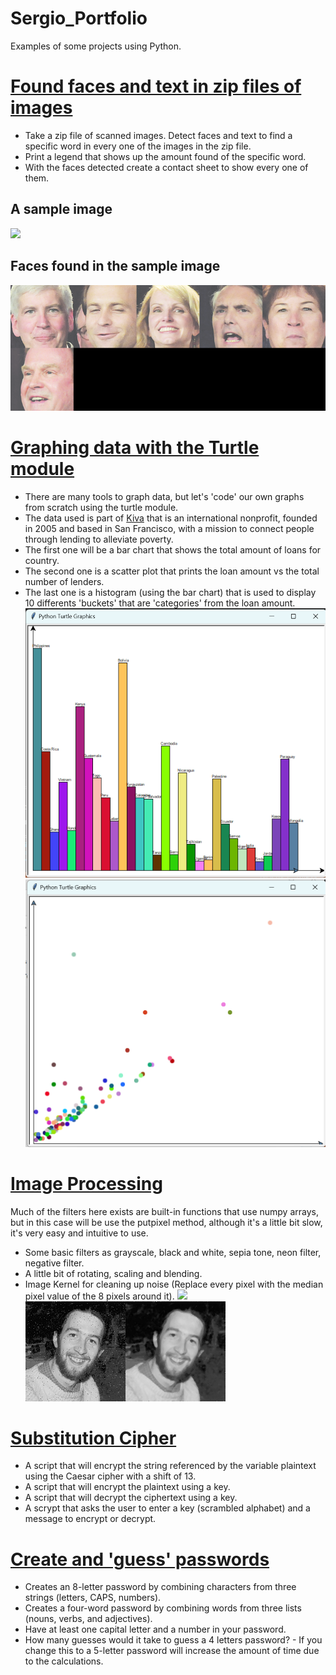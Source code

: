 # Sergio_Portfolio
Examples of some projects using Python.


#  [Found faces and text in zip files of images](https://github.com/scastrodri/Python_projects/tree/main/Faces_and_text_%20in_zip)
* Take a zip file of scanned images. Detect faces and text to find a specific word in every one of the images in the zip file.
* Print a legend that shows up the amount found of the specific word.
* With the faces detected create a contact sheet to show every one of them.
## A sample image
![](https://github.com/scastrodri/Sergio_Portfolio/blob/main/images/a-0.png)
## Faces found in the sample image
![](https://github.com/scastrodri/Sergio_Portfolio/blob/main/images/faces_in_a-0.png)


# [Graphing data with the Turtle module](https://github.com/scastrodri/Python_projects/tree/main/Graphic_Turtle)
* There are many tools to graph data, but let's 'code' our own graphs from scratch using the turtle module.
* The data used is part of [Kiva](http://kiva.org/) that is an international nonprofit, founded in 2005 and based in San Francisco, with a mission to connect people 
through lending to alleviate poverty.
* The first one will be a bar chart that shows the total amount of loans for country.
* The second one is a scatter plot that prints the loan amount vs the total number of lenders.
* The last one is a histogram (using the bar chart) that is used to display 10 differents 'buckets' that are 'categories' from the loan amount.
![](https://github.com/scastrodri/Sergio_Portfolio/blob/main/images/Bar-chart.png)
![](https://github.com/scastrodri/Sergio_Portfolio/blob/main/images/Sactterplot.png)


# [Image Processing](https://github.com/scastrodri/Python_projects/tree/main/Image_Processing)
Much of the filters here exists are built-in functions that use numpy arrays, but in this case will be use the putpixel method, although it's a little bit slow, it's very easy and intuitive to use.
* Some basic filters as grayscale, black and white, sepia tone, neon filter, negative filter.
* A little bit of rotating, scaling and blending.
* Image Kernel for cleaning up noise (Replace every pixel with the median pixel value of the 8 pixels around it).
![](https://github.com/scastrodri/Sergio_Portfolio/blob/main/images/all_filters.png)
![](https://github.com/scastrodri/Sergio_Portfolio/blob/main/images/noisy_non-noisy.png)

# [Substitution Cipher](https://github.com/scastrodri/Python_projects/tree/main/Substitution_Cipher)
* A script that will encrypt the string referenced by the variable plaintext using the Caesar cipher with a shift of 13.
* A script that will encrypt the plaintext using a key.
* A script that will decrypt the ciphertext using a key.
* A scrypt that asks the user to enter a key (scrambled alphabet) and a message to encrypt or decrypt.

# [Create and 'guess' passwords](https://github.com/scastrodri/Python_projects/tree/main/Password)
* Creates an 8-letter password by combining characters from three strings (letters, CAPS, numbers).
* Creates a four-word password by combining words from three lists (nouns, verbs, and adjectives).
* Have at least one capital letter and a number in your password.
* How many guesses would it take to guess a 4 letters password? - If you change this to a 5-letter password will increase the amount of time due to the calculations.
